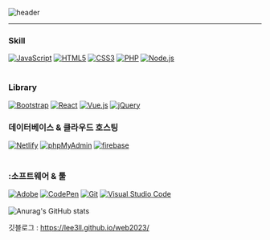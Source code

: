 ![header](https://capsule-render.vercel.app/api?type=waving&color=timeGradient&text=Welcome%20to%20eunji's%20GitHub%20👋&animation=twinkling&fontSize=35&fontAlignY=40&fontAlign=70&height=250)
<br>
<hr>

<!--
**lee3ll/lee3ll** is a ✨ _special_ ✨ repository because its `README.md` (this file) appears on your GitHub profile.


Here are some ideas to get you started:

- 🔭 I’m currently working on ...
- 🌱 I’m currently learning ...
- 👯 I’m looking to collaborate on ...
- 🤔 I’m looking for help with ...
- 💬 Ask me about ...
- 📫 How to reach me: ...
- 😄 Pronouns: ...
- ⚡ Fun fact: ...
-->


### Skill

<div>
  <a href="#"><img alt="JavaScript" src="https://img.shields.io/badge/JavaScript-F7DF1E?style=flat&logo=JavaScript&logoColor=white"></a>
  <a href="#"><img alt="HTML5" src="https://img.shields.io/badge/HTML5-E34F26?logo=HTML5&logoColor=white"></a>
  <a href="#"><img alt="CSS3" src="https://img.shields.io/badge/CSS3-1572B6?logo=CSS3&logoColor=white"></a>
<!--   <a href="#"><img alt="C" src="https://img.shields.io/badge/C-A8B9CC?logo=C&logoColor=white"></a> -->
<!--   <a href="#"><img alt="C++" src="https://custom-icon-badges.herokuapp.com/badge/C++-9C033A.svg?logo=cpp2&logoColor=white"></a> -->
  <a href="#"><img alt="PHP" src="https://img.shields.io/badge/PHP-777BB4?logo=PHP&logoColor=white"></a>
<!--   <a href="#"><img alt="Markdown" src="https://img.shields.io/badge/Markdown-000?logo=Markdown&logoColor=white"></a> -->
  <a href="#"><img alt="Node.js" src="https://img.shields.io/badge/Node.js-339933?logo=Node.js&logoColor=white"></a>
<!--   <a href="#"><img alt="TypeScript" src="https://img.shields.io/badge/TypeScript-3178C6?logo=TypeScript&logoColor=white"></a> -->
</div>
<br>

### Library

<div>
  <a href="#"><img alt="Bootstrap" src="https://img.shields.io/badge/Bootstrap-7952B3?logo=Bootstrap&logoColor=white"></a>
  <a href="#"><img alt="React" src="https://img.shields.io/badge/React-61DAFB?logo=React&logoColor=white"></a>
  <a href="#"><img alt="Vue.js" src="https://img.shields.io/badge/Vue.js-4FC08D?logo=Vue.js&logoColor=white"></a>
  <a href="#"><img alt="jQuery" src="https://img.shields.io/badge/jQuery-0769AD?logo=jQuery&logoColor=white"></a>
</div>

### 데이터베이스 & 클라우드 호스팅

<div>
  <a href="#"><img alt="Netlify" src="https://img.shields.io/badge/Netlify-00C7B7?logo=Netlify&logoColor=white"></a>
  <a href="#"><img alt="phpMyAdmin" src="https://img.shields.io/badge/phpMyAdmin-6C78AF?logo=phpMyAdmin&logoColor=white"></a>
  <a href="#"><img alt="firebase" src="https://img.shields.io/badge/firebase-FFCA28?style=for-the-badge&logo=firebase&logoColor=white"></a>
  
</div>
<br>

### :소프트웨어 & 툴

<div>
  <a href="#"><img alt="Adobe" src="https://img.shields.io/badge/Adobe-FF0000?logo=Adobe&logoColor=white"></a>
  <a href="#"><img alt="CodePen" src="https://img.shields.io/badge/CodePen-000?logo=CodePen&logoColor=white"></a>
  <a href="#"><img alt="Git" src="https://img.shields.io/badge/Git-F05032?logo=Git&logoColor=white"></a>
<!--   <a href="#"><img alt="Postman" src="https://img.shields.io/badge/Postman-FF6C37?logo=Postman&logoColor=white"></a> -->
  <a href="#"><img alt="Visual Studio Code" src="https://img.shields.io/badge/Visual Studio Code-007ACC?logo=Visual Studio Code&logoColor=white"></a>
</div>
<br>

<img src="https://camo.githubusercontent.com/240cac15ac2d7074e4ddce03f62850a583b8b4cc08367a8f80154d2ff6daf261/68747470733a2f2f6769746875622d726561646d652d73746174732e76657263656c2e6170702f6170693f757365726e616d653d646c676e7372623232372673686f775f69636f6e733d74727565267468656d653d7261646963616c" alt="Anurag's GitHub stats" data-canonical-src="https://github-readme-stats.vercel.app/api?username=lee3ll&amp;show_icons=true&amp;theme=radical" style="max-width: 100%;">


깃블로그 : https://lee3ll.github.io/web2023/









